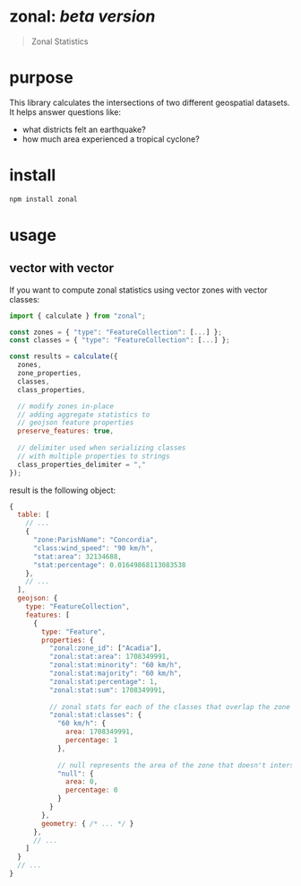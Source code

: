 # zonal: _beta version_
> Zonal Statistics

# purpose
This library calculates the intersections of two different geospatial datasets.
It helps answer questions like:
- what districts felt an earthquake?
- how much area experienced a tropical cyclone?
 

# install
```bash
npm install zonal
```

# usage
## vector with vector
If you want to compute zonal statistics using vector zones with vector classes:
```js
import { calculate } from "zonal";

const zones = { "type": "FeatureCollection": [...] }; 
const classes = { "type": "FeatureCollection": [...] }; 

const results = calculate({
  zones,
  zone_properties,
  classes,
  class_properties,

  // modify zones in-place
  // adding aggregate statistics to
  // geojson feature properties
  preserve_features: true,
  
  // delimiter used when serializing classes
  // with multiple properties to strings
  class_properties_delimiter = ","
});
```
result is the following object:
```js
{
  table: [
    // ...
    {
      "zone:ParishName": "Concordia",
      "class:wind_speed": "90 km/h",
      "stat:area": 32134688,
      "stat:percentage": 0.01649868113083538
    },
    // ...
  ],
  geojson: {
    type: "FeatureCollection",
    features: [
      {
        type: "Feature",
        properties: {
          "zonal:zone_id": ["Acadia"],
          "zonal:stat:area": 1708349991,
          "zonal:stat:minority": "60 km/h",
          "zonal:stat:majority": "60 km/h",
          "zonal:stat:percentage": 1,
          "zonal:stat:sum": 1708349991,
          
          // zonal stats for each of the classes that overlap the zone
          "zonal:stat:classes": {
            "60 km/h": {
              area: 1708349991,
              percentage: 1
            },
            
            // null represents the area of the zone that doesn't intersect classes
            "null": {
              area: 0,
              percentage: 0
            }
          }          
        },
        geometry: { /* ... */ }
      },
      // ...
    ]
  }
  // ...
}
```
